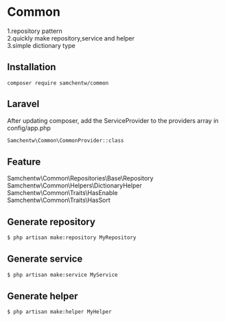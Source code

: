 # Common
1.repository pattern  
2.quickly make repository,service and helper  
3.simple dictionary type
## Installation
`composer require samchentw/common`

## Laravel
After updating composer, add the ServiceProvider to the providers array in config/app.php
```sh
Samchentw\Common\CommonProvider::class
```

## Feature
Samchentw\Common\Repositories\Base\Repository  
Samchentw\Common\Helpers\DictionaryHelper  
Samchentw\Common\Traits\HasEnable  
Samchentw\Common\Traits\HasSort  

## Generate repository
```sh
$ php artisan make:repository MyRepository
```
## Generate service
```sh
$ php artisan make:service MyService
```
## Generate helper
```sh
$ php artisan make:helper MyHelper
```
